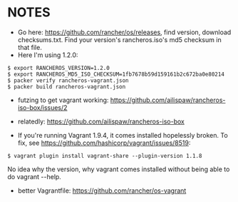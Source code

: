 # NOTES

* Go here: https://github.com/rancher/os/releases, find version, download checksums.txt.  Find your version's rancheros.iso's md5 checksum in that file.
* Here I'm using 1.2.0:

```
$ export RANCHEROS_VERSION=1.2.0
$ export RANCHEROS_MD5_ISO_CHECKSUM=1fb7678b59d159161b2c672ba0e80214
$ packer verify rancheros-vagrant.json
$ packer build rancheros-vagrant.json
```

* futzing to get vagrant working: https://github.com/ailispaw/rancheros-iso-box/issues/2
* relatedly: https://github.com/ailispaw/rancheros-iso-box

* If you're running Vagrant 1.9.4, it comes installed hopelessly broken.  To fix, see https://github.com/hashicorp/vagrant/issues/8519:

```
$ vagrant plugin install vagrant-share --plugin-version 1.1.8
```

No idea why the version, why vagrant comes installed without being able to do vagrant --help.

* better Vagrantfile: https://github.com/rancher/os-vagrant
